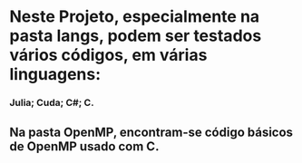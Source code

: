 # **Neste Projeto**, especialmente na pasta langs, podem ser testados vários códigos, em várias linguagens: 
### Julia; Cuda; C#; C.
## Na pasta **OpenMP**, encontram-se código básicos de OpenMP usado com C.
